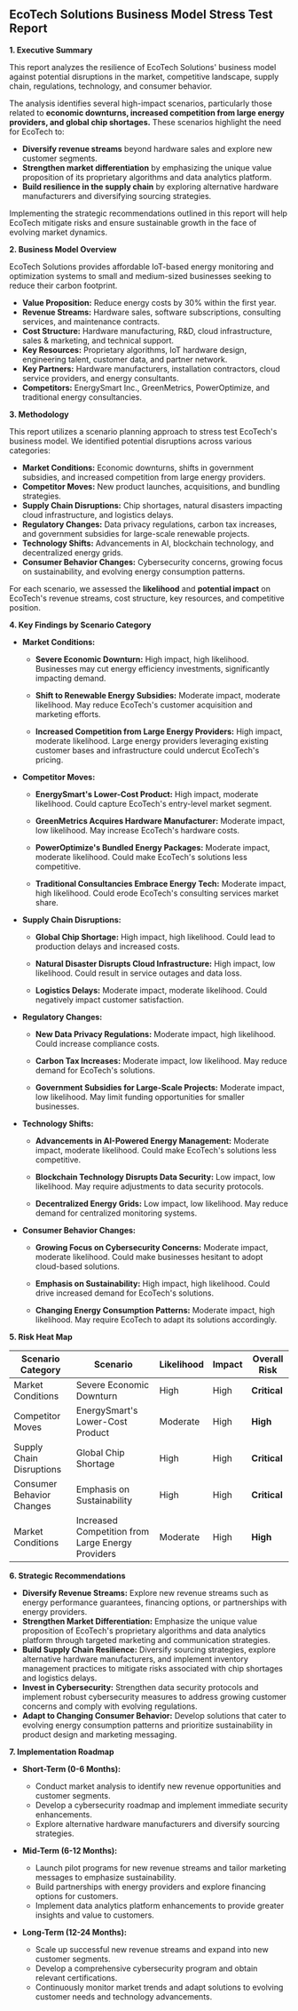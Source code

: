 ## EcoTech Solutions Business Model Stress Test Report

**1. Executive Summary**

This report analyzes the resilience of EcoTech Solutions' business model against potential disruptions in the market, competitive landscape, supply chain, regulations, technology, and consumer behavior.  

The analysis identifies several high-impact scenarios, particularly those related to **economic downturns, increased competition from large energy providers, and global chip shortages.** These scenarios highlight the need for EcoTech to:

* **Diversify revenue streams** beyond hardware sales and explore new customer segments.
* **Strengthen market differentiation** by emphasizing the unique value proposition of its proprietary algorithms and data analytics platform.
* **Build resilience in the supply chain** by exploring alternative hardware manufacturers and diversifying sourcing strategies.

Implementing the strategic recommendations outlined in this report will help EcoTech mitigate risks and ensure sustainable growth in the face of evolving market dynamics.

**2. Business Model Overview**

EcoTech Solutions provides affordable IoT-based energy monitoring and optimization systems to small and medium-sized businesses seeking to reduce their carbon footprint. 

* **Value Proposition:** Reduce energy costs by 30% within the first year.
* **Revenue Streams:** Hardware sales, software subscriptions, consulting services, and maintenance contracts.
* **Cost Structure:** Hardware manufacturing, R&D, cloud infrastructure, sales & marketing, and technical support.
* **Key Resources:** Proprietary algorithms, IoT hardware design, engineering talent, customer data, and partner network.
* **Key Partners:** Hardware manufacturers, installation contractors, cloud service providers, and energy consultants.
* **Competitors:** EnergySmart Inc., GreenMetrics, PowerOptimize, and traditional energy consultancies.

**3. Methodology**

This report utilizes a scenario planning approach to stress test EcoTech's business model.  We identified potential disruptions across various categories:

* **Market Conditions:** Economic downturns, shifts in government subsidies, and increased competition from large energy providers.
* **Competitor Moves:** New product launches, acquisitions, and bundling strategies.
* **Supply Chain Disruptions:** Chip shortages, natural disasters impacting cloud infrastructure, and logistics delays.
* **Regulatory Changes:** Data privacy regulations, carbon tax increases, and government subsidies for large-scale renewable projects.
* **Technology Shifts:** Advancements in AI, blockchain technology, and decentralized energy grids.
* **Consumer Behavior Changes:** Cybersecurity concerns, growing focus on sustainability, and evolving energy consumption patterns.

For each scenario, we assessed the **likelihood** and **potential impact** on EcoTech's revenue streams, cost structure, key resources, and competitive position.

**4. Key Findings by Scenario Category**

* **Market Conditions:**  

    * **Severe Economic Downturn:**  High impact, high likelihood. Businesses may cut energy efficiency investments, significantly impacting demand.

    * **Shift to Renewable Energy Subsidies:** Moderate impact, moderate likelihood. May reduce EcoTech's customer acquisition and marketing efforts.

    * **Increased Competition from Large Energy Providers:** High impact, moderate likelihood.  Large energy providers leveraging existing customer bases and infrastructure could undercut EcoTech's pricing.

* **Competitor Moves:**

    * **EnergySmart's Lower-Cost Product:** High impact, moderate likelihood. Could capture EcoTech's entry-level market segment.

    * **GreenMetrics Acquires Hardware Manufacturer:** Moderate impact, low likelihood. May increase EcoTech's hardware costs.

    * **PowerOptimize's Bundled Energy Packages:** Moderate impact, moderate likelihood.  Could make EcoTech's solutions less competitive.

    * **Traditional Consultancies Embrace Energy Tech:** Moderate impact, high likelihood. Could erode EcoTech's consulting services market share.

* **Supply Chain Disruptions:**

    * **Global Chip Shortage:** High impact, high likelihood.  Could lead to production delays and increased costs.

    * **Natural Disaster Disrupts Cloud Infrastructure:** High impact, low likelihood.  Could result in service outages and data loss.

    * **Logistics Delays:** Moderate impact, moderate likelihood. Could negatively impact customer satisfaction.

* **Regulatory Changes:**

    * **New Data Privacy Regulations:** Moderate impact, high likelihood.  Could increase compliance costs.

    * **Carbon Tax Increases:** Moderate impact, low likelihood.  May reduce demand for EcoTech's solutions.

    * **Government Subsidies for Large-Scale Projects:** Moderate impact, low likelihood.  May limit funding opportunities for smaller businesses.

* **Technology Shifts:**

    * **Advancements in AI-Powered Energy Management:** Moderate impact, moderate likelihood.  Could make EcoTech's solutions less competitive.

    * **Blockchain Technology Disrupts Data Security:** Low impact, low likelihood.  May require adjustments to data security protocols.

    * **Decentralized Energy Grids:** Low impact, low likelihood.  May reduce demand for centralized monitoring systems.

* **Consumer Behavior Changes:**

    * **Growing Focus on Cybersecurity Concerns:** Moderate impact, moderate likelihood.  Could make businesses hesitant to adopt cloud-based solutions.

    * **Emphasis on Sustainability:** High impact, high likelihood.  Could drive increased demand for EcoTech's solutions.

    * **Changing Energy Consumption Patterns:** Moderate impact, high likelihood.  May require EcoTech to adapt its solutions accordingly.


**5. Risk Heat Map**


| Scenario Category | Scenario | Likelihood | Impact | Overall Risk |
|---|---|---|---|---|
| Market Conditions | Severe Economic Downturn | High | High | **Critical** |
| Competitor Moves | EnergySmart's Lower-Cost Product | Moderate | High | **High** |
| Supply Chain Disruptions | Global Chip Shortage | High | High | **Critical** |
| Consumer Behavior Changes | Emphasis on Sustainability | High | High | **Critical** |
| Market Conditions | Increased Competition from Large Energy Providers | Moderate | High | **High** |

**6. Strategic Recommendations**

* **Diversify Revenue Streams:** Explore new revenue streams such as energy performance guarantees, financing options, or partnerships with energy providers.
* **Strengthen Market Differentiation:** Emphasize the unique value proposition of EcoTech's proprietary algorithms and data analytics platform through targeted marketing and communication strategies.
* **Build Supply Chain Resilience:** Diversify sourcing strategies, explore alternative hardware manufacturers, and implement inventory management practices to mitigate risks associated with chip shortages and logistics delays.
* **Invest in Cybersecurity:** Strengthen data security protocols and implement robust cybersecurity measures to address growing customer concerns and comply with evolving regulations.
* **Adapt to Changing Consumer Behavior:**  Develop solutions that cater to evolving energy consumption patterns and prioritize sustainability in product design and marketing messaging.

**7. Implementation Roadmap**

* **Short-Term (0-6 Months):**
    * Conduct market analysis to identify new revenue opportunities and customer segments.
    * Develop a cybersecurity roadmap and implement immediate security enhancements.
    * Explore alternative hardware manufacturers and diversify sourcing strategies.

* **Mid-Term (6-12 Months):**
    * Launch pilot programs for new revenue streams and tailor marketing messages to emphasize sustainability.
    * Build partnerships with energy providers and explore financing options for customers.
    * Implement data analytics platform enhancements to provide greater insights and value to customers.

* **Long-Term (12-24 Months):**
    * Scale up successful new revenue streams and expand into new customer segments.
    * Develop a comprehensive cybersecurity program and obtain relevant certifications.
    * Continuously monitor market trends and adapt solutions to evolving customer needs and technology advancements.



